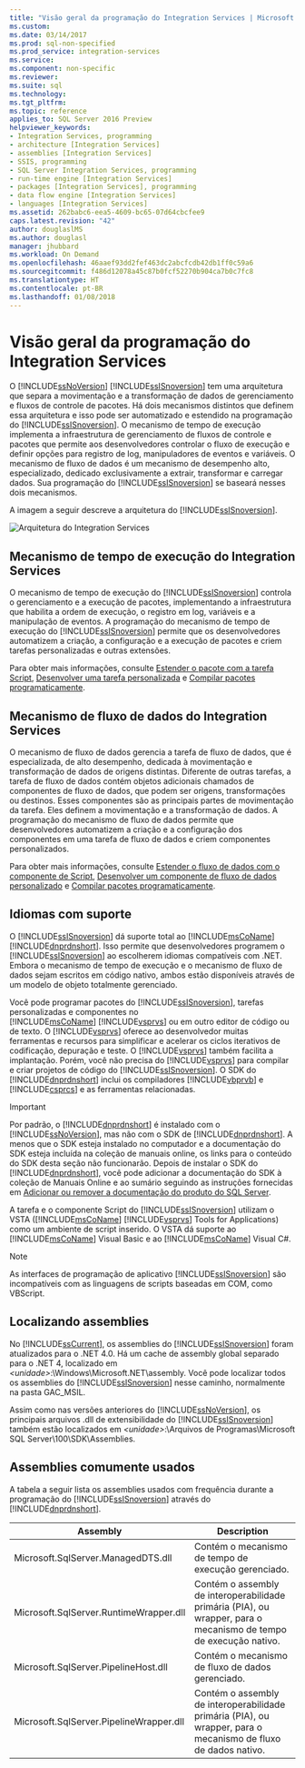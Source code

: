 ```yaml
---
title: "Visão geral da programação do Integration Services | Microsoft Docs"
ms.custom: 
ms.date: 03/14/2017
ms.prod: sql-non-specified
ms.prod_service: integration-services
ms.service: 
ms.component: non-specific
ms.reviewer: 
ms.suite: sql
ms.technology: 
ms.tgt_pltfrm: 
ms.topic: reference
applies_to: SQL Server 2016 Preview
helpviewer_keywords:
- Integration Services, programming
- architecture [Integration Services]
- assemblies [Integration Services]
- SSIS, programming
- SQL Server Integration Services, programming
- run-time engine [Integration Services]
- packages [Integration Services], programming
- data flow engine [Integration Services]
- languages [Integration Services]
ms.assetid: 262babc6-eea5-4609-bc65-07d64cbcfee9
caps.latest.revision: "42"
author: douglaslMS
ms.author: douglasl
manager: jhubbard
ms.workload: On Demand
ms.openlocfilehash: 46aaef93dd2fef463dc2abcfcdb42db1ff0c59a6
ms.sourcegitcommit: f486d12078a45c87b0fcf52270b904ca7b0c7fc8
ms.translationtype: HT
ms.contentlocale: pt-BR
ms.lasthandoff: 01/08/2018
---
```

# <a name="integration-services-programming-overview"></a>Visão geral da programação do Integration Services
  O [!INCLUDE[ssNoVersion](../includes/ssnoversion-md.md)] [!INCLUDE[ssISnoversion](../includes/ssisnoversion-md.md)] tem uma arquitetura que separa a movimentação e a transformação de dados de gerenciamento e fluxos de controle de pacotes. Há dois mecanismos distintos que definem essa arquitetura e isso pode ser automatizado e estendido na programação do [!INCLUDE[ssISnoversion](../includes/ssisnoversion-md.md)]. O mecanismo de tempo de execução implementa a infraestrutura de gerenciamento de fluxos de controle e pacotes que permite aos desenvolvedores controlar o fluxo de execução e definir opções para registro de log, manipuladores de eventos e variáveis. O mecanismo de fluxo de dados é um mecanismo de desempenho alto, especializado, dedicado exclusivamente a extrair, transformar e carregar dados. Sua programação do [!INCLUDE[ssISnoversion](../includes/ssisnoversion-md.md)] se baseará nesses dois mecanismos.  
  
 A imagem a seguir descreve a arquitetura do [!INCLUDE[ssISnoversion](../includes/ssisnoversion-md.md)].  
  
 ![Arquitetura do Integration Services](../integration-services/media/mw-dts-01.gif "Arquitetura do Integration Services")  
  
## <a name="integration-services-run-time-engine"></a>Mecanismo de tempo de execução do Integration Services  
 O mecanismo de tempo de execução do [!INCLUDE[ssISnoversion](../includes/ssisnoversion-md.md)] controla o gerenciamento e a execução de pacotes, implementando a infraestrutura que habilita a ordem de execução, o registro em log, variáveis e a manipulação de eventos. A programação do mecanismo de tempo de execução do [!INCLUDE[ssISnoversion](../includes/ssisnoversion-md.md)] permite que os desenvolvedores automatizem a criação, a configuração e a execução de pacotes e criem tarefas personalizadas e outras extensões.  
  
 Para obter mais informações, consulte [Estender o pacote com a tarefa Script](../integration-services/extending-packages-scripting/task/extending-the-package-with-the-script-task.md), [Desenvolver uma tarefa personalizada](../integration-services/extending-packages-custom-objects/task/developing-a-custom-task.md) e [Compilar pacotes programaticamente](../integration-services/building-packages-programmatically/building-packages-programmatically.md).  
  
## <a name="integration-services-data-flow-engine"></a>Mecanismo de fluxo de dados do Integration Services  
 O mecanismo de fluxo de dados gerencia a tarefa de fluxo de dados, que é especializada, de alto desempenho, dedicada à movimentação e transformação de dados de origens distintas. Diferente de outras tarefas, a tarefa de fluxo de dados contém objetos adicionais chamados de componentes de fluxo de dados, que podem ser origens, transformações ou destinos. Esses componentes são as principais partes de movimentação da tarefa. Eles definem a movimentação e a transformação de dados. A programação do mecanismo de fluxo de dados permite que desenvolvedores automatizem a criação e a configuração dos componentes em uma tarefa de fluxo de dados e criem componentes personalizados.  
  
 Para obter mais informações, consulte [Estender o fluxo de dados com o componente de Script](../integration-services/extending-packages-scripting/data-flow-script-component/extending-the-data-flow-with-the-script-component.md), [Desenvolver um componente de fluxo de dados personalizado](../integration-services/extending-packages-custom-objects/data-flow/developing-a-custom-data-flow-component.md) e [Compilar pacotes programaticamente](../integration-services/building-packages-programmatically/building-packages-programmatically.md).  
  
## <a name="supported-languages"></a>Idiomas com suporte  
 O [!INCLUDE[ssISnoversion](../includes/ssisnoversion-md.md)] dá suporte total ao [!INCLUDE[msCoName](../includes/msconame-md.md)] [!INCLUDE[dnprdnshort](../includes/dnprdnshort-md.md)]. Isso permite que desenvolvedores programem o [!INCLUDE[ssISnoversion](../includes/ssisnoversion-md.md)] ao escolherem idiomas compatíveis com .NET. Embora o mecanismo de tempo de execução e o mecanismo de fluxo de dados sejam escritos em código nativo, ambos estão disponíveis através de um modelo de objeto totalmente gerenciado.  
  
 Você pode programar pacotes do [!INCLUDE[ssISnoversion](../includes/ssisnoversion-md.md)], tarefas personalizadas e componentes no [!INCLUDE[msCoName](../includes/msconame-md.md)] [!INCLUDE[vsprvs](../includes/vsprvs-md.md)] ou em outro editor de código ou de texto. O [!INCLUDE[vsprvs](../includes/vsprvs-md.md)] oferece ao desenvolvedor muitas ferramentas e recursos para simplificar e acelerar os ciclos iterativos de codificação, depuração e teste. O [!INCLUDE[vsprvs](../includes/vsprvs-md.md)] também facilita a implantação. Porém, você não precisa do [!INCLUDE[vsprvs](../includes/vsprvs-md.md)] para compilar e criar projetos de código do [!INCLUDE[ssISnoversion](../includes/ssisnoversion-md.md)]. O SDK do [!INCLUDE[dnprdnshort](../includes/dnprdnshort-md.md)] inclui os compiladores [!INCLUDE[vbprvb](../includes/vbprvb-md.md)] e [!INCLUDE[csprcs](../includes/csprcs-md.md)] e as ferramentas relacionadas.  
  
> [!IMPORTANT]  
>  Por padrão, o [!INCLUDE[dnprdnshort](../includes/dnprdnshort-md.md)] é instalado com o [!INCLUDE[ssNoVersion](../includes/ssnoversion-md.md)], mas não com o SDK de [!INCLUDE[dnprdnshort](../includes/dnprdnshort-md.md)].  A menos que o SDK esteja instalado no computador e a documentação do SDK esteja incluída na coleção de manuais online, os links para o conteúdo do SDK desta seção não funcionarão. Depois de instalar o SDK do [!INCLUDE[dnprdnshort](../includes/dnprdnshort-md.md)], você pode adicionar a documentação do SDK à coleção de Manuais Online e ao sumário seguindo as instruções fornecidas em [Adicionar ou remover a documentação do produto do SQL Server](http://msdn.microsoft.com/library/ef798cc8-87cf-4d60-a7bf-9e061bdd0052).  
  
 A tarefa e o componente Script do [!INCLUDE[ssISnoversion](../includes/ssisnoversion-md.md)] utilizam o VSTA ([!INCLUDE[msCoName](../includes/msconame-md.md)] [!INCLUDE[vsprvs](../includes/vsprvs-md.md)] Tools for Applications) como um ambiente de script inserido. O VSTA dá suporte ao [!INCLUDE[msCoName](../includes/msconame-md.md)] Visual Basic e ao [!INCLUDE[msCoName](../includes/msconame-md.md)] Visual C#.  
  
> [!NOTE]  
>  As interfaces de programação de aplicativo [!INCLUDE[ssISnoversion](../includes/ssisnoversion-md.md)] são incompatíveis com as linguagens de scripts baseadas em COM, como VBScript.  
  
## <a name="locating-assemblies"></a>Localizando assemblies  
 No [!INCLUDE[ssCurrent](../includes/sscurrent-md.md)], os assemblies do [!INCLUDE[ssISnoversion](../includes/ssisnoversion-md.md)] foram atualizados para o .NET 4.0. Há um cache de assembly global separado para o .NET 4, localizado em *\<unidade>*:\Windows\Microsoft.NET\assembly. Você pode localizar todos os assemblies do [!INCLUDE[ssISnoversion](../includes/ssisnoversion-md.md)] nesse caminho, normalmente na pasta GAC_MSIL.  
  
 Assim como nas versões anteriores do [!INCLUDE[ssNoVersion](../includes/ssnoversion-md.md)], os principais arquivos .dll de extensibilidade do [!INCLUDE[ssISnoversion](../includes/ssisnoversion-md.md)] também estão localizados em *\<unidade>*:\Arquivos de Programas\Microsoft SQL Server\100\SDK\Assemblies.  
  
## <a name="commonly-used-assemblies"></a>Assemblies comumente usados  
 A tabela a seguir lista os assemblies usados com frequência durante a programação do [!INCLUDE[ssISnoversion](../includes/ssisnoversion-md.md)] através do [!INCLUDE[dnprdnshort](../includes/dnprdnshort-md.md)].  
  
|Assembly|Description|  
|--------------|-----------------|  
|Microsoft.SqlServer.ManagedDTS.dll|Contém o mecanismo de tempo de execução gerenciado.|  
|Microsoft.SqlServer.RuntimeWrapper.dll|Contém o assembly de interoperabilidade primária (PIA), ou wrapper, para o mecanismo de tempo de execução nativo.|  
|Microsoft.SqlServer.PipelineHost.dll|Contém o mecanismo de fluxo de dados gerenciado.|  
|Microsoft.SqlServer.PipelineWrapper.dll|Contém o assembly de interoperabilidade primária (PIA), ou wrapper, para o mecanismo de fluxo de dados nativo.|  
  
  
